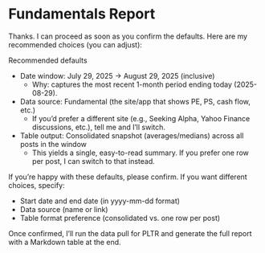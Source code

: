 # Fundamentals Report

Thanks. I can proceed as soon as you confirm the defaults. Here are my recommended choices (you can adjust):

Recommended defaults
- Date window: July 29, 2025 → August 29, 2025 (inclusive)
  - Why: captures the most recent 1-month period ending today (2025-08-29).
- Data source: Fundamental (the site/app that shows PE, PS, cash flow, etc.)
  - If you’d prefer a different site (e.g., Seeking Alpha, Yahoo Finance discussions, etc.), tell me and I’ll switch.
- Table output: Consolidated snapshot (averages/medians) across all posts in the window
  - This yields a single, easy-to-read summary. If you prefer one row per post, I can switch to that instead.

If you’re happy with these defaults, please confirm. If you want different choices, specify:
- Start date and end date (in yyyy-mm-dd format)
- Data source (name or link)
- Table format preference (consolidated vs. one row per post)

Once confirmed, I’ll run the data pull for PLTR and generate the full report with a Markdown table at the end.
